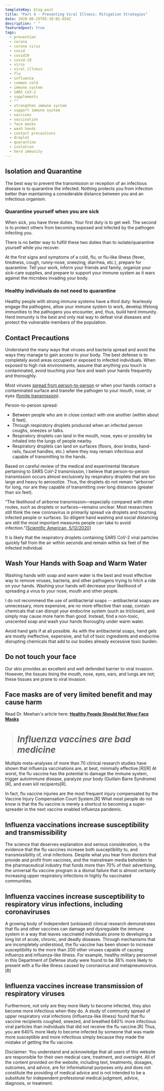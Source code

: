 ```yaml
---
templateKey: blog-post
title: "Part 4 - Preventing Viral Illness: Mitigation Strategies"
date: 2020-06-25T05:18:02.654Z
description: " "
featuredpost: true
tags:
  - prevention
  - corona
  - corona virus
  - covid
  - covid19
  - covid-19
  - virus
  - viral illness
  - flu
  - influenza
  - common cold
  - immune system
  - SARS CoV-2
  - supplements
  - ""
  - strengthen immune system
  - support immune system
  - vaccines
  - vaccination
  - face masks
  - wash hands
  - contact precautions
  - droplet
  - quarantine
  - isolation
  - herd immunity
---
```

<!--StartFragment-->

## Isolation and Quarantine

The best way to prevent the transmission or reception of an infectious disease is to quarantine the infected. Nothing protects you from infection better than maintaining a considerable distance between you and an infectious organism.

### Quarantine yourself when you are sick

When sick, you have three duties. Your first duty is to get well. The second is to protect others from becoming exposed and infected by the pathogen infecting you.

There is no better way to fulfill these two duties than to isolate/quarantine yourself while you recover.

At the first signs and symptoms of a cold, flu, or flu-like illness (fever, tiredness, cough, runny-nose, sneezing, diarrhea, etc.), prepare for quarantine. Tell your work, inform your friends and family, organize your sick-care supplies, and prepare to support your immune system as it wars against the microbes invading your body.

### Healthy individuals do not need to quarantine

Healthy people with strong immune systems have a third duty: fearlessly engage the pathogens, allow your immune system to work, develop lifelong immunities to the pathogens you encounter, and, thus, build herd immunity. Herd immunity is the best and only real way to defeat viral diseases and protect the vulnerable members of the population.

## Contact Precautions

Understand the many ways that viruses and bacteria spread and avoid the ways they manage to gain access to your body. The best defense is to completely avoid areas occupied or exposed to infected individuals. When exposed to high risk environments, assume that anything you touch is contaminated, avoid touching your face and wash your hands frequently and thoroughly.

Most viruses [spread from person-to-person](https://www.cdc.gov/coronavirus/2019-ncov/prevent-getting-sick/how-covid-spreads.html) or when your hands contact a contaminated surface and transfer the pathogen to your mouth, nose, or eyes ([fomite transmission](https://en.wikipedia.org/wiki/Fomite)).

Person-to-person spread:

* Between people who are in close contact with one another (within about 6 feet).
* Through respiratory droplets produced when an infected person coughs, sneezes or talks.
* Respiratory droplets can land in the mouth, nose, eyes or possibly be inhaled into the lungs of people nearby.
* Respiratory droplets can land on surfaces (floors, door knobs, hand-rails, faucet handles, etc.) where they may remain infectious and capable of transmitting to the hands.

Based on careful review of the medical and experimental literature pertaining to SARS CoV-2 transmission, I believe that person-to-person transmission occurs almost exclusively by respiratory droplets that are too large and heavy to aerosolize. Thus, the droplets do not remain “airborne” for long, nor are they capable of transmitting over long distances (greater than six feet).

“The likelihood of airborne transmission—especially compared with other routes, such as droplets or surfaces—remains unclear. Most researchers still think the new coronavirus is primarily spread via droplets and touching infected people or surfaces. So diligent hand washing and social distancing are still the most important measures people can take to avoid infection.”[[Scientific American, 5/12/2020](https://www.scientificamerican.com/article/how-coronavirus-spreads-through-the-air-what-we-know-so-far1/)]

It is likely that the respiratory droplets containing SARS CoV-2 viral particles quickly fall from the air within seconds and remain within six feet of the infected individual.

## Wash Your Hands with Soap and Warm Water

Washing hands with soap and warm water is the best and most effective way to remove viruses, bacteria, and other pathogens trying to hitch a ride on your hands. Washing your hands will decrease your likelihood of spreading a virus to your nose, mouth and other people.

I do not recommend the use of antibacterial soaps -- antibacterial soaps are unnecessary, more expensive, are no more effective than soap, contain chemicals that can disrupt your endocrine system (such as triclosan), and simply may cause more harm than good. Instead, find a non-toxic, unscented soap and wash your hands thoroughly under warm water.

Avoid hand gels if at all possible. As with the antibacterial soaps, hand gels are mostly ineffective, expensive, and full of toxic ingredients and endocrine disrupting chemicals that add to our bodies already excessive toxic burden.

## Do not touch your face

Our skin provides an excellent and well defended barrier to viral invasion. However, the tissues lining the mouth, nose, eyes, ears, and lungs are not; these tissues are prone to viral invasion.

## Face masks are of very limited benefit and may cause harm

Read Dr. Meehan's article here: <!--StartFragment-->**[Healthy People Should Not Wear Face Masks](https://www.meehanmd.com/blog/2020-06-12-healthy-people-should-not-wear-face-masks/)**

<!--EndFragment-->

> # *Influenza vaccines are bad medicine*

Multiple meta-analyses of more than 70 clinical research studies have shown that influenza vaccinations are, at best, minimally effective.\[R]\[R] At worst, the flu vaccine has the potential to damage the immune system, trigger autoimmune disease, paralyze your body (Guillain Barre Syndrome)\[R], and even kill recipients\[R].

In fact, flu vaccine injuries are the most frequent injury compensated by the Vaccine Injury Compensation Court System.\[R] What most people do not know is that the flu vaccine is merely a shortcut to becoming a super-spreader in the next vaccine enabled influenza pandemic.

## Influenza vaccinations increase susceptibility and transmissibility

The science that deserves explanation and serious consideration, is the evidence that the flu vaccines increase both susceptibility to, and transmissibility of, viral infections. Despite what you hear from doctors that provide and profit from vaccines, and the mainstream media beholden to the pharmaceutical industry that funds more than 70% of their advertising, the universal flu vaccine program is a dismal failure that is almost certainly increasing upper respiratory infections in highly flu vaccinated communities.

## Influenza vaccines increase susceptibility to respiratory virus infections, including coronaviruses

A growing body of Independent (unbiased) clinical research demonstrates that flu and other vaccines can damage and dysregulate the immune system in a way that leaves vaccinated individuals prone to developing a long list of acute, chronic, and deadly diseases. Through mechanisms that are incompletely understood, the flu vaccine has been shown to increase susceptibility to the more than 200 other viruses capable of causing influenza and influenza-like illness. For example, healthy military personnel in this Department of Defense study were found to be 36% more likely to present with a flu-like illness caused by coronavirus and metapneumovirus.\[R]

## Influenza vaccines increase transmission of respiratory viruses

Furthermore, not only are they more likely to become infected, they also become more infectious when they do. A study of community spread of upper respiratory viral infections (influenza-like illness) found that flu vaccine recipients coughed, sneezed, and breathed 640% more infectious viral particles than individuals that did not receive the flu vaccine.\[R] Thus, you are 640% more likely to become infected by someone that was made more susceptible and more infectious simply because they made the mistake of getting the flu vaccine.

<!--EndFragment-->

<!--StartFragment-->

Disclaimer: You understand and acknowledge that all users of this website are responsible for their own medical care, treatment, and oversight. All of the content provided on the website, including text, treatments, dosages, outcomes, and advice, are for informational purposes only and does not constitute the providing of medical advice and is not intended to be a substitute for independent professional medical judgment, advice, diagnosis, or treatment. 

<!--EndFragment-->